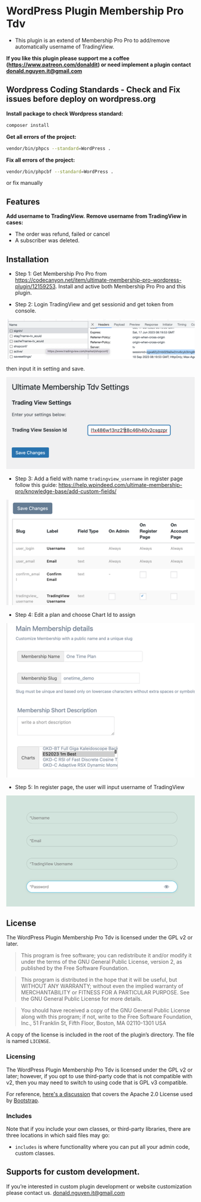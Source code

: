 # WordPress Plugin Membership Pro Tdv 
* This plugin is an extend of Membership Pro Pro to add/remove automatically username of TradingView.

**If you like this plugin please support me a coffee (https://www.patreon.com/donaldit) or need implement a plugin contact donald.nguyen.it@gmail.com**

## Wordpress Coding Standards - Check and Fix issues before deploy on wordpress.org

**Install package to check Wordpress standard:**

```sh
composer install
```

**Get all errors of the project:**

```sh
vendor/bin/phpcs --standard=WordPress .
```

**Fix all errors of the project:**

```sh
vendor/bin/phpcbf --standard=WordPress .
```

or fix manually

## Features
**Add username to TradingView.**
**Remove username from TradingView in cases:**
* The order was refund, failed or cancel
* A subscriber was deleted.


## Installation

* Step 1: Get Membership Pro Pro from https://codecanyon.net/item/ultimate-membership-pro-wordpress-plugin/12159253. Install and active both Membership Pro Pro and this plugin.

* Step 2: Login TradingView and get sessionid and get token from console.

![Alt text](https://github.com/dearvn/membership-pro-tdv/raw/main/sessionid.png?raw=true "Token")


 then input it in setting and save.

![Alt text](https://github.com/dearvn/membership-pro-tdv/raw/main/setting_token.png?raw=true "Setting")


* Step 3: Add a field with name `tradingview_username` in register page follow this guide: https://help.wpindeed.com/ultimate-membership-pro/knowledge-base/add-custom-fields/


![Alt text](https://github.com/dearvn/membership-pro-tdv/raw/main/custom_field.png?raw=true "Custom field")

* Step 4: Edit a plan and choose Chart Id to assign

![Alt text](https://github.com/dearvn/membership-pro-tdv/raw/main/plan.png?raw=true "Plan")

* Step 5: In register page, the user will input username of TradingView

![Alt text](https://github.com/dearvn/membership-pro-tdv/raw/main/register.png?raw=true "Register")


## License

The WordPress Plugin Membership Pro Tdv is licensed under the GPL v2 or later.

> This program is free software; you can redistribute it and/or modify it under the terms of the GNU General Public License, version 2, as published by the Free Software Foundation.

> This program is distributed in the hope that it will be useful, but WITHOUT ANY WARRANTY; without even the implied warranty of MERCHANTABILITY or FITNESS FOR A PARTICULAR PURPOSE. See the GNU General Public License for more details.

> You should have received a copy of the GNU General Public License along with this program; if not, write to the Free Software Foundation, Inc., 51 Franklin St, Fifth Floor, Boston, MA 02110-1301 USA

A copy of the license is included in the root of the plugin’s directory. The file is named `LICENSE`.


### Licensing

The WordPress Plugin Membership Pro Tdv is licensed under the GPL v2 or later; however, if you opt to use third-party code that is not compatible with v2, then you may need to switch to using code that is GPL v3 compatible.

For reference, [here's a discussion](http://make.wordpress.org/themes/2013/03/04/licensing-note-apache-and-gpl/) that covers the Apache 2.0 License used by [Bootstrap](http://twitter.github.io/bootstrap/).

### Includes

Note that if you include your own classes, or third-party libraries, there are three locations in which said files may go:

* `includes` is where functionality where you can put all your admin code, custom classes.

## Supports for custom development.

If you’re interested in custom plugin development or website customization please contact us. donald.nguyen.it@gmail.com
